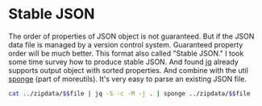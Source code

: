 Stable JSON
===========

The order of properties of JSON object is not guaranteed. But if the JSON data file is managed by a version control system. Guaranteed property order will be much better. This format also called "Stable JSON." I took some time survey how to produce stable JSON. And found [jq][] already supports output object with sorted properties. And combine with the util [sponge][] (part of moreutils). It's very easy to parse an existing JSON file.

```sh
cat ../zipdata/$$file | jq -S -c -M -j . | sponge ../zipdata/$$file
```

[jq]:https://stedolan.github.io/jq/
[sponge]:https://linux.die.net/man/1/sponge